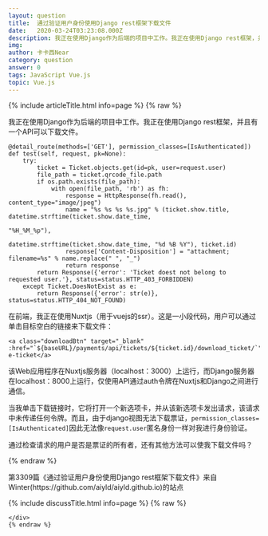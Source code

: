 ```yaml
---
layout: question
title:  通过验证用户身份使用Django rest框架下载文件
date:   2020-03-24T03:23:08.000Z
description: 我正在使用Django作为后端的项目中工作。我正在使用Django rest框架，并且有一个API可以下载文件。\`detail_route(metho...
img: 
author: 卡卡西Near
category: question
answer: 0
tags: JavaScript Vue.js
topic: Vue.js
---
```

<div class="article-root">
  <div class="article">
    {% include articleTitle.html info=page %}
    {% raw %}
    <div class="article-content"><p><font style="vertical-align: inherit;"><font style="vertical-align: inherit;">我正在使用Django作为后端的项目中工作。</font><font style="vertical-align: inherit;">我正在使用Django rest框架，并且有一个API可以下载文件。</font></font></p>

<pre><code>@detail_route(methods=['GET'], permission_classes=[IsAuthenticated])<font></font>
def test(self, request, pk=None):<font></font>
    try:<font></font>
        ticket = Ticket.objects.get(id=pk, user=request.user)<font></font>
        file_path = ticket.qrcode_file.path<font></font>
        if os.path.exists(file_path):<font></font>
            with open(file_path, 'rb') as fh:<font></font>
                response = HttpResponse(fh.read(), content_type="image/jpeg")<font></font>
                name = "%s %s %s %s.jpg" % (ticket.show.title, datetime.strftime(ticket.show.date_time,<font></font>
                                                                                       "%H_%M_%p"),<font></font>
                                            datetime.strftime(ticket.show.date_time, "%d %B %Y"), ticket.id)<font></font>
                response['Content-Disposition'] = "attachment; filename=%s" % name.replace(" ", "_")<font></font>
                return response<font></font>
        return Response({'error': 'Ticket doest not belong to requested user.'}, status=status.HTTP_403_FORBIDDEN)<font></font>
    except Ticket.DoesNotExist as e:<font></font>
        return Response({'error': str(e)}, status=status.HTTP_404_NOT_FOUND)<font></font>
</code></pre>

<p><font style="vertical-align: inherit;"><font style="vertical-align: inherit;">在前端，我正在使用Nuxtjs（用于vuejs的ssr）。</font><font style="vertical-align: inherit;">这是一小段代码，用户可以通过单击目标空白的链接来下载文件：</font></font></p>

<pre><code>&lt;a class="downloadBtn" target="_blank" :href="`${baseURL}/payments/api/tickets/${ticket.id}/download_ticket/`"&gt;Download e-ticket&lt;/a&gt;
</code></pre>

<p><font style="vertical-align: inherit;"><font style="vertical-align: inherit;">该Web应用程序在Nuxtjs服务器（localhost：3000）上运行，而Django服务器在localhost：8000上运行，仅使用API​​通过auth令牌在Nuxtjs和Django之间进行通信。 </font></font></p>

<p><font style="vertical-align: inherit;"><font style="vertical-align: inherit;">当我单击下载链接时，它将打开一个新选项卡，并从该新选项卡发出请求，该请求中未传递任何令牌。</font><font style="vertical-align: inherit;">而且，由于django视图无法下载票证，</font></font><code>permission_classes=[IsAuthenticated]</code><font style="vertical-align: inherit;"><font style="vertical-align: inherit;">因此无法像</font></font><code>request.user</code><font style="vertical-align: inherit;"><font style="vertical-align: inherit;">匿名</font><font style="vertical-align: inherit;">身份一样对我进行身份验证</font><font style="vertical-align: inherit;">。</font></font></p>

<p><font style="vertical-align: inherit;"><font style="vertical-align: inherit;">通过检查请求的用户是否是票证的所有者，还有其他方法可以使我下载文件吗？</font></font></p></div>
    {% endraw %}
  </div>
  <p class="winter_mark">第3309篇《通过验证用户身份使用Django rest框架下载文件》来自Winter(https://github.com/aiyld/aiyld.github.io)的站点</p>
  <div class="discuss-wrapper">
    {% include discussTitle.html info=page %}
    {% raw %}
    <div class="discuss-list">
    
    </div>
    {% endraw %}
  </div>
<div>
